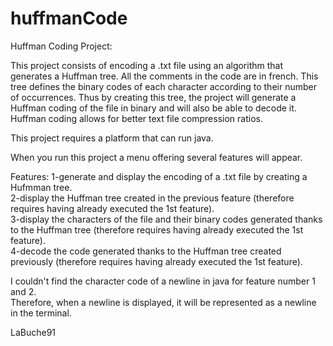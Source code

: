 # huffmanCode
Huffman Coding Project:

This project consists of encoding a .txt file using an algorithm that generates a Huffman tree.
All the comments in the code are in french.
This tree defines the binary codes of each character according to their number of occurrences.
Thus by creating this tree, the project will generate a Huffman coding of the file in binary and will also be able to decode it.
Huffman coding allows for better text file compression ratios.

This project requires a platform that can run java.

When you run this project a menu offering several features will appear.

Features:
1-generate and display the encoding of a .txt file by creating a Hufmman tree.  
2-display the Huffman tree created in the previous feature (therefore requires having already executed the 1st feature).  
3-display the characters of the file and their binary codes generated thanks to the Huffman tree (therefore requires having already executed the 1st feature).  
4-decode the code generated thanks to the Huffman tree created previously (therefore requires having already executed the 1st feature).  
  
I couldn't find the character code of a newline in java for feature number 1 and 2.  
Therefore, when a newline is displayed, it will be represented as a newline in the terminal.  
  
LaBuche91
